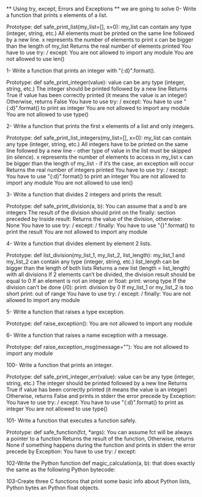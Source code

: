 ** Using try, except, Errors and Exceptions **
we are going to solve
0- Write a function that prints x elements of a list.

Prototype: def safe_print_list(my_list=[], x=0):
my_list can contain any type (integer, string, etc.)
All elements must be printed on the same line followed by a new line.
x represents the number of elements to print
x can be bigger than the length of my_list
Returns the real number of elements printed
You have to use try: / except:
You are not allowed to import any module
You are not allowed to use len()

1- Write a function that prints an integer with "{:d}".format().

Prototype: def safe_print_integer(value):
value can be any type (integer, string, etc.)
The integer should be printed followed by a new line
Returns True if value has been correctly printed (it means the value is an integer)
Otherwise, returns False
You have to use try: / except:
You have to use "{:d}".format() to print as integer
You are not allowed to import any module
You are not allowed to use type()

2- Write a function that prints the first x elements of a list and only integers.

Prototype: def safe_print_list_integers(my_list=[], x=0):
my_list can contain any type (integer, string, etc.)
All integers have to be printed on the same line followed by a new line - other type of value in the list must be skipped (in silence).
x represents the number of elements to access in my_list
x can be bigger than the length of my_list - if it’s the case, an exception will occur
Returns the real number of integers printed
You have to use try: / except:
You have to use "{:d}".format() to print an integer
You are not allowed to import any module
You are not allowed to use len()

3- Write a function that divides 2 integers and prints the result.

Prototype: def safe_print_division(a, b):
You can assume that a and b are integers
The result of the division should print on the finally: section preceded by Inside result:
Returns the value of the division, otherwise: None
You have to use try: / except: / finally:
You have to use "{}".format() to print the result
You are not allowed to import any module

4- Write a function that divides element by element 2 lists.

Prototype: def list_division(my_list_1, my_list_2, list_length):
my_list_1 and my_list_2 can contain any type (integer, string, etc.)
list_length can be bigger than the length of both lists
Returns a new list (length = list_length) with all divisions
If 2 elements can’t be divided, the division result should be equal to 0
If an element is not an integer or float:
print: wrong type
If the division can’t be done (/0):
print: division by 0
If my_list_1 or my_list_2 is too short
print: out of range
You have to use try: / except: / finally:
You are not allowed to import any module

5- Write a function that raises a type exception.

Prototype: def raise_exception():
You are not allowed to import any module

6- Write a function that raises a name exception with a message.

Prototype: def raise_exception_msg(message=""):
You are not allowed to import any module

100- Write a function that prints an integer.

Prototype: def safe_print_integer_err(value):
value can be any type (integer, string, etc.)
The integer should be printed followed by a new line
Returns True if value has been correctly printed (it means the value is an integer)
Otherwise, returns False and prints in stderr the error precede by Exception:
You have to use try: / except:
You have to use "{:d}".format() to print as integer
You are not allowed to use type()

101- Write a function that executes a function safely.

Prototype: def safe_function(fct, *args):
You can assume fct will be always a pointer to a function
Returns the result of the function,
Otherwise, returns None if something happens during the function and prints in stderr the error precede by Exception:
You have to use try: / except:

102-Write the Python function def magic_calculation(a, b): that does exactly the same as the following Python bytecode:

103-Create three C functions that print some basic info about Python lists, Python bytes an Python float objects.